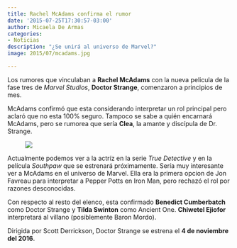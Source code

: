 ```yaml
---
title: Rachel McAdams confirma el rumor
date: '2015-07-25T17:30:57-03:00'
author: Micaela De Armas
categories:
- Noticias
description: "¿Se unirá al universo de Marvel?"
image: 2015/07/mcadams.jpg

---
```

Los rumores que vinculaban a **Rachel McAdams** con la nueva pelicula de la fase tres de *Marvel Studios*, **Doctor Strange**, comenzaron a principios de mes.
<!--more-->
McAdams confirmó que esta considerando interpretar un rol principal pero aclaró que no esta 100% seguro. Tampoco se sabe a quién encarnará McAdams, pero se rumorea que sería **Clea**, la amante y discípula de Dr. Strange.

<figure>
<img src="/img/2015/07/rachel-mcadams.jpg"/>
</figure>

Actualmente podemos ver a la actríz en la serie *True Detective* y en la película *Southpaw* que se estrenará próximamente. Sería muy interesante ver a McAdams en el universo de Marvel. Ella era la primera opcion de Jon Favreau para interpretar a Pepper Potts en Iron Man, pero rechazó el rol por razones desconocidas.

Con respecto al resto del elenco, esta confirmado **Benedict Cumberbatch** como Doctor Strange y **Tilda Swinton** como Ancient One. **Chiwetel Ejiofor** interpretará al villano (posiblemente Baron Mordo).

Dirigida por Scott Derrickson, Doctor Strange se estrena el **4 de noviembre del 2016**.